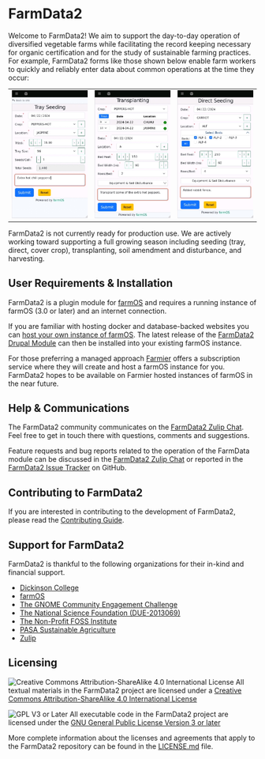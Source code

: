 # FarmData2

Welcome to FarmData2! We aim to support the day-to-day operation of diversified vegetable farms while facilitating the record keeping necessary for organic certification and for the study of sustainable farming practices. For example, FarmData2 forms like those shown below enable farm workers to quickly and reliably enter data about common operations at the time they occur:

<table border=0>
  <tr>
    <td>
      <a href="docs/images/TraySeeding.jpg"><img src="docs/images/TraySeeding.jpg" alt="The Tray Seeding Form" width="200" /></a>
    </td>
    <td>
      <a href="docs/images/Transplanting.jpg"><img src="docs/images/Transplanting.jpg" alt="The Transplanting Form" width="200" /></a>
    </td>
    <td>
      <a href="docs/images/DirectSeeding.jpg"><img src="docs/images/DirectSeeding.jpg" alt="The Direct Seeding Form" width="200" /></a>
    </td>
  </tr>
</table>

FarmData2 is not currently ready for production use. We are actively working toward supporting a full growing season including seeding (tray, direct, cover crop), transplanting, soil amendment and disturbance, and harvesting.

## User Requirements & Installation

FarmData2 is a plugin module for [farmOS](https://www.drupal.org/project/farm) and requires a running instance of farmOS (3.0 or later) and an internet connection.

If you are familiar with hosting docker and database-backed websites you can [host your own instance of farmOS](https://farmos.org/hosting/install/). The latest release of the [FarmData2 Drupal Module](https://www.drupal.org/project/farmdata2) can then be installed into your existing farmOS instance.

For those preferring a managed approach [Farmier](https://farmier.com/) offers a subscription service where they will create and host a farmOS instance for you. FarmData2 hopes to be available on Farmier hosted instances of farmOS in the near future.

## Help & Communications

The FarmData2 community communicates on the [FarmData2 Zulip Chat](https://farmdata2.zulipchat.com). Feel free to get in touch there with questions, comments and suggestions.

Feature requests and bug reports related to the operation of the FarmData module can be discussed in the [FarmData2 Zulip Chat](https://farmdata2.zulipchat.com) or reported in the [FarmData2 Issue Tracker](https://github.com/FarmData2/FarmData2/issues) on GitHub.

## Contributing to FarmData2

If you are interested in contributing to the development of FarmData2, please read the [Contributing Guide](CONTRIBUTING.md).

## Support for FarmData2

FarmData2 is thankful to the following organizations for their in-kind and financial support.

- [Dickinson College](https://www.dickinson.edu/)
- [farmOS](https://farmos.org/)
- [The GNOME Community Engagement Challenge](https://www.gnome.org/challenge/)
- [The National Science Foundation (DUE-2013069)](https://www.nsf.gov/awardsearch/showAward?AWD_ID=2013069)
- [The Non-Profit FOSS Institute](https://npfi.org/)
- [PASA Sustainable Agriculture](https://pasafarming.org/)
- [Zulip](https://zulip.com)

## Licensing

![Creative Commons Attribution-ShareAlike 4.0 International License](https://i.creativecommons.org/l/by-sa/4.0/88x31.png 'Creative Commons License') All textual materials in the FarmData2 project are licensed under a [Creative Commons Attribution-ShareAlike 4.0 International License](http://creativecommons.org/licenses/by-sa/4.0/)

![GPL V3 or Later](https://www.gnu.org/graphics/gplv3-or-later-sm.png 'GPL V3 or later') All executable code in the FarmData2 project are licensed under the [GNU General Public License Version 3 or later](https://www.gnu.org/licenses/gpl.txt)

More complete information about the licenses and agreements that apply to the FarmData2 repository can be found in the [LICENSE.md](LICENSE.md) file.
